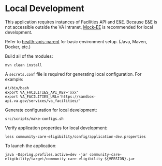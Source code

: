 # Local Development

This application requires instances of Facilities API and E&E. Because E&E is not accessible outside the VA Intranet,
[Mock-EE](https://github.com/department-of-veterans-affairs/health-apis-mock-eligibility-and-enrollment)
is recommended for local development.

Refer to [health-apis-parent](https://github.com/department-of-veterans-affairs/health-apis-parent)
for basic environment setup. (Java, Maven, Docker, etc.)

Build all of the modules:

`mvn clean install`

A `secrets.conf` file is required for generating local configuration. For example:

```
#!/bin/bash
export VA_FACILITIES_API_KEY='xxx'
export VA_FACILITIES_URL='https://sandbox-api.va.gov/services/va_facilities/'
```

Generate configuration for local development:

`src/scripts/make-configs.sh`

Verify application properties for local development:

`less community-care-eligibility/config/application-dev.properties`

To launch the application:

`java -Dspring.profiles.active=dev -jar community-care-eligibility/target/community-care-eligibility-${VERSION}.jar`
